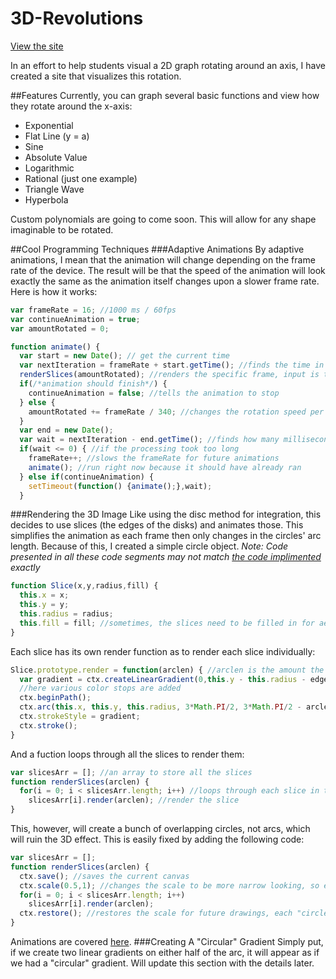 # 3D-Revolutions
[View the site](http://nick-mazuk.github.io/3D-Revolutions)

In an effort to help students visual a 2D graph rotating around an axis, I have created a site that visualizes this rotation.

##Features
Currently, you can graph several basic functions and view how they rotate around the x-axis:
- Exponential
- Flat Line (y = a)
- Sine
- Absolute Value
- Logarithmic
- Rational (just one example)
- Triangle Wave
- Hyperbola

Custom polynomials are going to come soon. This will allow for any shape imaginable to be rotated.

##Cool Programming Techniques
###Adaptive Animations
By adaptive animations, I mean that the animation will change depending on the frame rate of the device. The result will be that the speed of the animation will look exactly the same as the animation itself changes upon a slower frame rate. Here is how it works:

```javascript
var frameRate = 16; //1000 ms / 60fps
var continueAnimation = true;
var amountRotated = 0;

function animate() {
  var start = new Date(); // get the current time
  var nextIteration = frameRate + start.getTime(); //finds the time in the future which this should run again
  renderSlices(amountRotated); //renders the specific frame, input is the arc length
  if(/*animation should finish*/) {
    continueAnimation = false; //tells the animation to stop
  } else {
    amountRotated += frameRate / 340; //changes the rotation speed per frame based on the frameRate
  }
  var end = new Date();
  var wait = nextIteration - end.getTime(); //finds how many milliseconds until the next run
  if(wait <= 0) { //if the processing took too long
    frameRate++; //slows the frameRate for future animations
    animate(); //run right now because it should have already ran
  } else if(continueAnimation) {
    setTimeout(function() {animate();},wait);
  }
```

###Rendering the 3D Image
Like using the disc method for integration, this decides to use slices (the edges of the disks) and animates those. This simplifies the animation as each frame then only changes in the circles' arc length. Because of this, I created a simple circle object. *Note: Code presented in all these code segments may not match [the code implimented](https://github.com/Nick-Mazuk/3D-Revolutions/blob/gh-pages/rotate.js) exactly*
```javascript
function Slice(x,y,radius,fill) {
  this.x = x;
  this.y = y;
  this.radius = radius;
  this.fill = fill; //sometimes, the slices need to be filled in for aesthetic purposes
}
```
Each slice has its own render function as to render each slice individually:
```javascript
Slice.prototype.render = function(arclen) { //arclen is the amount the arc is rotated
  var gradient = ctx.createLinearGradient(0,this.y - this.radius - edge,0,this.y + this.radius + edge); //creates the gradient
  //here various color stops are added
  ctx.beginPath();
  ctx.arc(this.x, this.y, this.radius, 3*Math.PI/2, 3*Math.PI/2 - arclen, true); //draws the arc
  ctx.strokeStyle = gradient;
  ctx.stroke();
}
```
And a fuction loops through all the slices to render them:
```javascript
var slicesArr = []; //an array to store all the slices
function renderSlices(arclen) {
  for(i = 0; i < slicesArr.length; i++) //loops through each slice in the array
    slicesArr[i].render(arclen); //render the slice
}
```
This, however, will create a bunch of overlapping circles, not arcs, which will ruin the 3D effect. This is easily fixed by adding the following code:
```javascript
var slicesArr = [];
function renderSlices(arclen) {
  ctx.save(); //saves the current canvas
  ctx.scale(0.5,1); //changes the scale to be more narrow looking, so each circle will appear as a vertical ellipse
  for(i = 0; i < slicesArr.length; i++)
    slicesArr[i].render(arclen);
  ctx.restore(); //restores the scale for future drawings, each "circle" will still look like an ellipse
}
```
Animations are covered [here](https://github.com/Nick-Mazuk/3D-Revolutions/blob/gh-pages/README.md#adaptive-animations).
###Creating A "Circular" Gradient
Simply put, if we create two linear gradients on either half of the arc, it will appear as if we had a "circular" gradient. Will update this section with the details later.
